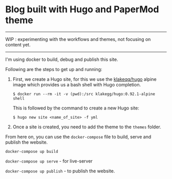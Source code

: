 # Blog built with Hugo and PaperMod theme
---
WIP : experimenting with the workflows and themes, not focusing on content yet.

---

I'm using docker to build, debug and publish this site.

Following are the steps to get up and running: 

1. First, we create a Hugo site, for this we use the [klakeqq/hugo](https://hub.docker.com/r/klakegg/hugo/) alpine image which provides us a bash shell with Hugo completion.

    `$ docker run --rm -it -v (pwd):/src klakegg/hugo:0.92.1-alpine shell` 

    This is followed by the command to create a new Hugo site:

    `$ hugo new site <name_of_site> -f yml` 

2. Once a site is created, you need to add the theme to the `themes` folder. 

From here on, you can use the `docker-compose` file to build, serve and publish the website.

`docker-compose up build`

`docker-compose up serve` - for live-server

`docker-compose up publish` - to publish the website.



